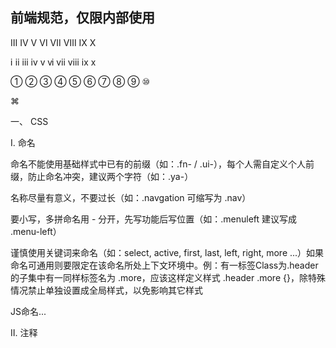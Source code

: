 前端规范，仅限内部使用
----------------------------

  Ⅲ Ⅳ Ⅴ Ⅵ Ⅶ Ⅷ Ⅸ Ⅹ 

ⅰ ⅱ ⅲ ⅳ ⅴ ⅵ ⅶ ⅷ ⅸ ⅹ 

① ② ③ ④ ⑤ ⑥ ⑦ ⑧ ⑨ ⑩

⌘


一、 CSS

Ⅰ. 命名

命名不能使用基础样式中已有的前缀（如：.fn- / .ui-），每个人需自定义个人前缀，防止命名冲突，建议两个字符（如：.ya-）

名称尽量有意义，不要过长（如：.navgation 可缩写为 .nav）

要小写，多拼命名用 - 分开，先写功能后写位置（如：.menuleft 建议写成 .menu-left）

谨慎使用关键词来命名（如：select, active, first, last, left, right, more ...）如果命名可通用则要限定在该命名所处上下文环境中。例：有一标签Class为.header的子集中有一同样标签名为 .more，应该这样定义样式 .header .more {}，除特殊情况禁止单独设置成全局样式，以免影响其它样式

JS命名...

Ⅱ. 注释
